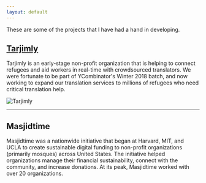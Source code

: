 ```yaml
---
layout: default
---
```


These are some of the projects that I have had a hand in developing.


## [Tarjimly](http://tarjim.ly)
Tarjimly is an early-stage non-profit organization that is helping to connect refugees and aid workers in real-time with crowdsourced translators. We were fortunate to be part of YCombinator's Winter 2018 batch, and now working to expand our translation services to millions of refugees who need critical translation help.

![Tarjimly](https://tarjim.ly/images/SocialShare/SocialShareLogo2.png)

----

## Masjidtime
Masjidtime was a nationwide initiative that began at Harvard, MIT, and UCLA to create sustainable digital funding to non-profit organizations (primarily mosques) across United States.  The initiative helped organizations manage their financial sustainability, connect with the community, and increase donations. At its peak, Masjidtime worked with over 20 organizations.


